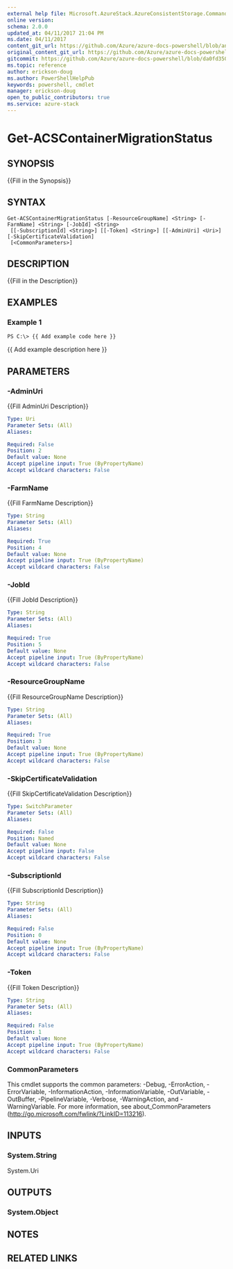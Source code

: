 ```yaml
---
external help file: Microsoft.AzureStack.AzureConsistentStorage.Commands.dll-Help.xml
online version:
schema: 2.0.0
updated_at: 04/11/2017 21:04 PM
ms.date: 04/11/2017
content_git_url: https://github.com/Azure/azure-docs-powershell/blob/anne2017/azureps-cmdlets-docs/AzureStack/AzureRM.AzureStackStorage/v0.10.6/Get-ACSContainerMigrationStatus.md
original_content_git_url: https://github.com/Azure/azure-docs-powershell/blob/anne2017/azureps-cmdlets-docs/AzureStack/AzureRM.AzureStackStorage/v0.10.6/Get-ACSContainerMigrationStatus.md
gitcommit: https://github.com/Azure/azure-docs-powershell/blob/da0fd350a2a76c2d3edbf597f3826de129c926e5
ms.topic: reference
author: erickson-doug
ms.author: PowerShellHelpPub
keywords: powershell, cmdlet
manager: erickson-doug
open_to_public_contributors: true
ms.service: azure-stack
---
```


# Get-ACSContainerMigrationStatus

## SYNOPSIS
{{Fill in the Synopsis}}

## SYNTAX

```
Get-ACSContainerMigrationStatus [-ResourceGroupName] <String> [-FarmName] <String> [-JobId] <String>
 [[-SubscriptionId] <String>] [[-Token] <String>] [[-AdminUri] <Uri>] [-SkipCertificateValidation]
 [<CommonParameters>]
```

## DESCRIPTION
{{Fill in the Description}}

## EXAMPLES

### Example 1
```
PS C:\> {{ Add example code here }}
```

{{ Add example description here }}

## PARAMETERS

### -AdminUri
{{Fill AdminUri Description}}

```yaml
Type: Uri
Parameter Sets: (All)
Aliases: 

Required: False
Position: 2
Default value: None
Accept pipeline input: True (ByPropertyName)
Accept wildcard characters: False
```

### -FarmName
{{Fill FarmName Description}}

```yaml
Type: String
Parameter Sets: (All)
Aliases: 

Required: True
Position: 4
Default value: None
Accept pipeline input: True (ByPropertyName)
Accept wildcard characters: False
```

### -JobId
{{Fill JobId Description}}

```yaml
Type: String
Parameter Sets: (All)
Aliases: 

Required: True
Position: 5
Default value: None
Accept pipeline input: True (ByPropertyName)
Accept wildcard characters: False
```

### -ResourceGroupName
{{Fill ResourceGroupName Description}}

```yaml
Type: String
Parameter Sets: (All)
Aliases: 

Required: True
Position: 3
Default value: None
Accept pipeline input: True (ByPropertyName)
Accept wildcard characters: False
```

### -SkipCertificateValidation
{{Fill SkipCertificateValidation Description}}

```yaml
Type: SwitchParameter
Parameter Sets: (All)
Aliases: 

Required: False
Position: Named
Default value: None
Accept pipeline input: False
Accept wildcard characters: False
```

### -SubscriptionId
{{Fill SubscriptionId Description}}

```yaml
Type: String
Parameter Sets: (All)
Aliases: 

Required: False
Position: 0
Default value: None
Accept pipeline input: True (ByPropertyName)
Accept wildcard characters: False
```

### -Token
{{Fill Token Description}}

```yaml
Type: String
Parameter Sets: (All)
Aliases: 

Required: False
Position: 1
Default value: None
Accept pipeline input: True (ByPropertyName)
Accept wildcard characters: False
```

### CommonParameters
This cmdlet supports the common parameters: -Debug, -ErrorAction, -ErrorVariable, -InformationAction, -InformationVariable, -OutVariable, -OutBuffer, -PipelineVariable, -Verbose, -WarningAction, and -WarningVariable. For more information, see about_CommonParameters (http://go.microsoft.com/fwlink/?LinkID=113216).

## INPUTS

### System.String
System.Uri

## OUTPUTS

### System.Object

## NOTES

## RELATED LINKS

